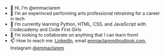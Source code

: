 - 👋 Hi, I’m @emmaclarem
- 👀 I’m an experinced performing arts professional retraining for a career in tech
- 🌱 I’m currently learning Python, HTML, CSS, and JavaScript with Codecademy and Code First Girls
- 💞️ I’m looking to collaborate on anything that I can learn from!
- 📫 How to reach me: [LinkedIn](www.linkedin.com/in/emma-c-miller/), email emmaclarem@outlook.com, Instagram [@emmaclarem](https://instagram.com/emmaclarem)

<!---
emmaclarem/emmaclarem is a ✨ special ✨ repository because its `README.md` (this file) appears on your GitHub profile.
You can click the Preview link to take a look at your changes.
--->
